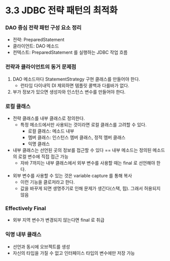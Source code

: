 # 3.3 JDBC 전략 패턴의 최적화

### DAO 중심 전략 패턴 구성 요소 정리
- 전략: PreparedStatement
- 클라이언트: DAO 메소드
- 컨텍스트: PreparedStatement 를 실행하는 JDBC 작업 흐름

### 전략과 클라이언트의 동거 문제점
1. DAO 메소드마다 StatementStrategy 구현 클래스를 만들어야 한다.
    - 런타임 다이내믹 DI 제외하면 템플릿 콜백과 다를바가 없다.
2. 부가 정보가 있으면 생성자와 인스턴스 변수를 만들어야 한다.

### 로컬 클래스
- 전략 클래스를 내부 클래스로 정의한다.
    - 특정 메소드에서만 사용되는 것이라면 로컬 클래스를 고려할 수 있다.
        - 로컬 클래스: 메소드 내부
        - 멤버 클래스: 인스턴스 멤버 클래스, 정적 멤버 클래스
        - 익명 클래스
- 내부 클래스는 선언된 곳의 정보를 접근할 수 있다 == 내부 메소드는 정의된 메소드의 로컬 변수에 직접 접근 가능
    - 자바 7까지는 내부 클래스에서 외부 변수를 사용할 때는 final 로 선언해야 한다.
- 외부 변수를 사용할 수 있는 것은 variable capture 를 통해 복사 
    - 이런 기능을 클로저라고 한다. 
    - 값을 바꾸게 되면 생명주기로 인해 문제가 생긴다(스택, 힙). 그래서 허용되지 않음

### Effectively Final
- 외부 지역 변수가 변경되지 않는다면 final 로 취급

### 익명 내부 클래스
- 선언과 동시에 오브젝트를 생성
- 자신의 타입을 가질 수 없고 인터페이스 타입의 변수에만 저장 가능
